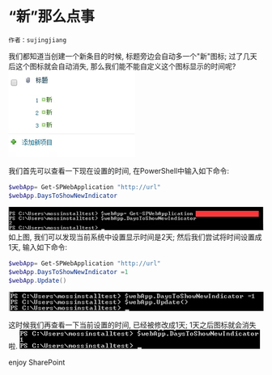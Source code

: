 # “新”那么点事
    作者：sujingjiang

我们都知道当创建一个新条目的时候, 标题旁边会自动多一个"新"图标; 过了几天后这个图标就会自动消失, 那么我们能不能自定义这个图标显示的时间呢?
![](imgs/20150512.001.png)

我们首先可以查看一下现在设置的时间, 在PowerShell中输入如下命令:

```powershell
$webApp= Get-SPWebApplication "http://url"
$webApp.DaysToShowNewIndicator
```
![](imgs/20150512.002.png)
如上图, 我们可以发现当前系统中设置显示时间是2天; 然后我们尝试将时间设置成1天, 输入如下命令:

```powershell
$webApp= Get-SPWebApplication "http://url"
$webApp.DaysToShowNewIndicator =1
$webApp.Update()

```
![](imgs/20150512.003.png)

这时候我们再查看一下当前设置的时间, 已经被修改成1天; 1天之后图标就会消失啦.
![](imgs/20150512.004.png)

enjoy SharePoint


